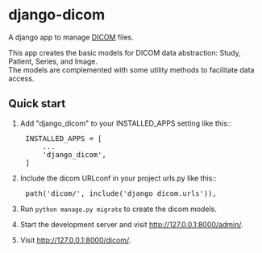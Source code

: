 # django-dicom



A django app to manage [DICOM][1] files.

This app creates the basic models for DICOM data abstraction: Study, Patient, Series, and Image.  
The models are complemented with some utility methods to facilitate data access.



Quick start
-----------

1. Add "django_dicom" to your INSTALLED_APPS setting like this::

<pre>
    INSTALLED_APPS = [  
        ...  
        'django_dicom',  
    ]  
</pre>

2. Include the dicom URLconf in your project urls.py like this::

<pre>
    path('dicom/', include('django_dicom.urls')),
</pre>

3. Run `python manage.py migrate` to create the dicom models.

4. Start the development server and visit http://127.0.0.1:8000/admin/.

5. Visit http://127.0.0.1:8000/dicom/.




[1]: https://www.dicomstandard.org/
